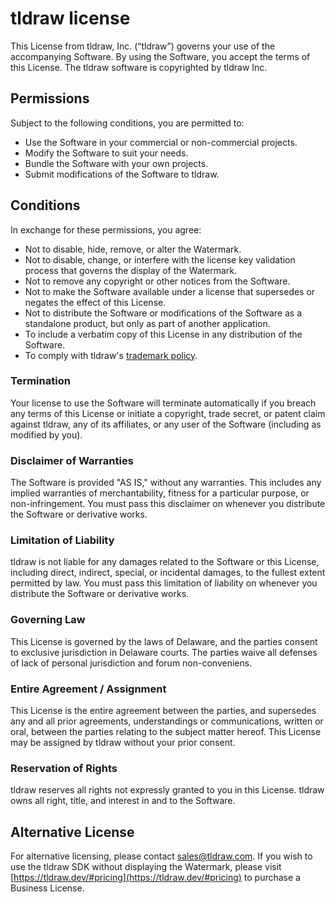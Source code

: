 # tldraw license

This License from tldraw, Inc. (“tldraw”) governs your use of the accompanying
Software. By using the Software, you accept the terms of this License. The
tldraw software is copyrighted by tldraw Inc.

## Permissions

Subject to the following conditions, you are permitted to:

- Use the Software in your commercial or non-commercial projects.
- Modify the Software to suit your needs.
- Bundle the Software with your own projects.
- Submit modifications of the Software to tldraw.

## Conditions

In exchange for these permissions, you agree:

- Not to disable, hide, remove, or alter the Watermark.
- Not to disable, change, or interfere with the license key validation process
  that governs the display of the Watermark.
- Not to remove any copyright or other notices from the Software.
- Not to make the Software available under a license that supersedes or negates
  the effect of this License.
- Not to distribute the Software or modifications of the Software as a
  standalone product, but only as part of another application.
- To include a verbatim copy of this License in any distribution of the
  Software.
- To comply with tldraw's
  [trademark policy](https://github.com/tldraw/tldraw/blob/main/TRADEMARKS.md).

### Termination

Your license to use the Software will terminate automatically if you breach any
terms of this License or initiate a copyright, trade secret, or patent claim
against tldraw, any of its affiliates, or any user of the Software (including as
modified by you).

### Disclaimer of Warranties

The Software is provided "AS IS," without any warranties. This includes any
implied warranties of merchantability, fitness for a particular purpose, or
non-infringement. You must pass this disclaimer on whenever you distribute the
Software or derivative works.

### Limitation of Liability

tldraw is not liable for any damages related to the Software or this License,
including direct, indirect, special, or incidental damages, to the fullest
extent permitted by law. You must pass this limitation of liability on whenever
you distribute the Software or derivative works.

### Governing Law

This License is governed by the laws of Delaware, and the parties consent to
exclusive jurisdiction in Delaware courts. The parties waive all defenses of
lack of personal jurisdiction and forum non-conveniens.

### Entire Agreement / Assignment

This License is the entire agreement between the parties, and supersedes any and
all prior agreements, understandings or communications, written or oral, between
the parties relating to the subject matter hereof. This License may be assigned
by tldraw without your prior consent.

### Reservation of Rights

tldraw reserves all rights not expressly granted to you in this License. tldraw
owns all right, title, and interest in and to the Software.

## Alternative License

For alternative licensing, please contact sales@tldraw.com. If you wish to use
the tldraw SDK without displaying the Watermark, please visit
[https://tldraw.dev/#pricing](https://tldraw.dev/#pricing) to purchase a
Business License.